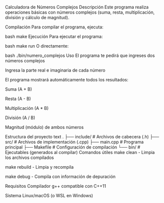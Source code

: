 Calculadora de Números Complejos
Descripción
Este programa realiza operaciones básicas con números complejos (suma, resta, multiplicación, división y cálculo de magnitud).

Compilación
Para compilar el programa, ejecuta:

bash
make
Ejecución
Para ejecutar el programa:

bash
make run
O directamente:

bash
./bin/numero_complejos
Uso
El programa te pedirá que ingreses dos números complejos

Ingresa la parte real e imaginaria de cada número

El programa mostrará automáticamente todos los resultados:

Suma (A + B)

Resta (A - B)

Multiplicación (A * B)

División (A / B)

Magnitud (módulo) de ambos números

Estructura del proyecto
text
.
├── include/          # Archivos de cabecera (.h)
├── src/             # Archivos de implementación (.cpp)
├── main.cpp         # Programa principal
├── Makefile         # Configuración de compilación
└── bin/             # Ejecutables (generados al compilar)
Comandos útiles
make clean - Limpia los archivos compilados

make rebuild - Limpia y recompila

make debug - Compila con información de depuración

Requisitos
Compilador g++ compatible con C++11

Sistema Linux/macOS (o WSL en Windows)

